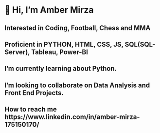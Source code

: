 <h1>👋 Hi, I’m Amber Mirza</h1>                                                    

<h2>Interested in Coding, Football, Chess and MMA</h2>

<h2>Proficient in PYTHON, HTML, CSS, JS, SQL(SQL-Server), Tableau, Power-BI</h2>         

<h2>I’m currently learning about Python.</h2>

<h2>I’m looking to collaborate on Data Analysis and Front End Projects.</h2>

<h2>How to reach me https://www.linkedin.com/in/amber-mirza-175150170/</h2>            
